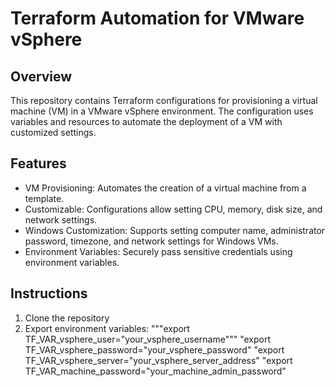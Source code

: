# **Terraform Automation for VMware vSphere**

## **Overview**
This repository contains Terraform configurations for provisioning a virtual machine (VM) in a VMware vSphere environment.
The configuration uses variables and resources to automate the deployment of a VM with customized settings.

## **Features**
* VM Provisioning: Automates the creation of a virtual machine from a template.
* Customizable: Configurations allow setting CPU, memory, disk size, and network settings.
* Windows Customization: Supports setting computer name, administrator password, timezone, and network settings for Windows VMs.
* Environment Variables: Securely pass sensitive credentials using environment variables.

## **Instructions**
1. Clone the repository
2. Export environment variables:
   """export TF_VAR_vsphere_user="your_vsphere_username"""
   "export TF_VAR_vsphere_password="your_vsphere_password"
   "export TF_VAR_vsphere_server="your_vsphere_server_address"
   "export TF_VAR_machine_password="your_machine_admin_password"
